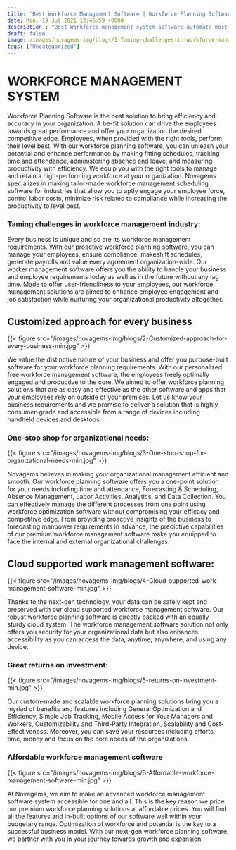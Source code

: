 ```yaml
---
title: 'Best Workforce Management Software | Workforce Planning Software - Novagems'
date: Mon, 19 Jul 2021 12:46:59 +0000
description : "Best Workforce management system software automate most of the processes in your organization. Reap the benefits of best workforce planning software by Novagems. Visit Now!"
draft: false
image: /images/novagems-img/blogs/1-Taming-challenges-in-workforce-management-industry-min.jpg
tags: ['Uncategorized']
---
```


# WORKFORCE MANAGEMENT SYSTEM

Workforce Planning Software is the best solution to bring efficiency and accuracy in your organization. A be-fit solution can drive the employees towards great performance and offer your organization the desired competitive edge. Employees, when provided with the right tools, perform their level best. With our workforce planning software, you can unleash your potential and enhance performance by making fitting schedules, tracking time and attendance, administering absence and leave, and measuring productivity with efficiency. We equip you with the right tools to manage and retain a high-performing workforce at your organization. Novagems specializes in making tailor-made workforce management scheduling software for industries that allow you to aptly engage your employee force, control labor costs, minimize risk related to compliance while increasing the productivity to level best.


### Taming challenges in workforce management industry:


Every business is unique and so are its workforce management requirements. With our proactive workforce planning software, you can manage your employees, ensure compliance, makeshift schedules, generate payrolls and value every agreement organization-wide. Our worker management software offers you the ability to handle your business and employee requirements today as well as in the future without any lag time. Made to offer user-friendliness to your employees, our workforce management solutions are aimed to enhance employee engagement and job satisfaction while nurturing your organizational productivity altogether.


## Customized approach for every business

{{< figure src="/images/novagems-img/blogs/2-Customized-approach-for-every-business-min.jpg" >}}

We value the distinctive nature of your business and offer you purpose-built software for your workforce planning requirements. With our personalized free workforce management software, the employees freely optimally engaged and productive to the core. We aimed to offer workforce planning solutions that are as easy and effective as the other software and apps that your employees rely on outside of your premises. Let us know your business requirements and we promise to deliver a solution that is highly consumer-grade and accessible from a range of devices including handheld devices and desktops.



### One-stop shop for organizational needs:

{{< figure src="/images/novagems-img/blogs/3-One-stop-shop-for-organizational-needs-min.jpg" >}}

Novagems believes in making your organizational management efficient and smooth. Our workforce planning software offers you a one-point solution for your needs including time and attendance, Forecasting & Scheduling, Absence Management, Labor Activities, Analytics, and Data Collection. You can effectively manage the different processes from one point using workforce optimization software without compromising your efficacy and competitive edge. From providing proactive insights of the business to forecasting manpower requirements in advance, the predictive capabilities of our premium workforce management software make you equipped to face the internal and external organizational challenges.

## Cloud supported work management software:

{{< figure src="/images/novagems-img/blogs/4-Cloud-supported-work-management-software-min.jpg" >}}

Thanks to the next-gen technology, your data can be safely kept and preserved with our cloud supported workforce management software. Our robust workforce planning software is directly backed with an equally sturdy cloud system. The workforce management software solution not only offers you security for your organizational data but also enhances accessibility as you can access the data, anytime, anywhere, and using any device.



### Great returns on investment:

{{< figure src="/images/novagems-img/blogs/5-returns-on-investment-min.jpg" >}}

Our custom-made and scalable workforce planning solutions bring you a myriad of benefits and features including General Optimization and Efficiency, Simple Job Tracking, Mobile Access for Your Managers and Workers, Customizability and Third-Party Integration, Scalability and Cost-Effectiveness. Moreover, you can save your resources including efforts, time, money and focus on the core needs of the organizations.

### Affordable workforce management software

{{< figure src="/images/novagems-img/blogs/6-Affordable-workforce-management-software-min.jpg" >}}

At Novagems, we aim to make an advanced workforce management software system accessible for one and all. This is the key reason we price our premium workforce planning solutions at affordable prices. You will find all the features and in-built options of our software well within your budgetary range. Optimization of workforce and potential is the key to a successful business model. With our next-gen workforce planning software, we partner with you in your journey towards growth and expansion.